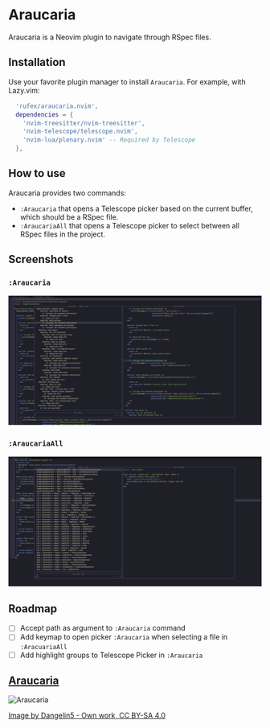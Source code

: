 # Araucaria

Araucaria is a Neovim plugin to navigate through RSpec files.

## Installation

Use your favorite plugin manager to install `Araucaria`. For example, with Lazy.vim:

```lua
  'rufex/araucaria.nvim',
  dependencies = {
    'nvim-treesitter/nvim-treesitter',
    'nvim-telescope/telescope.nvim',
    'nvim-lua/plenary.nvim' -- Required by Telescope
  },
```

## How to use

Araucaria provides two commands:

- `:Araucaria` that opens a Telescope picker based on the current buffer, which should be a RSpec file.
- `:AraucariaAll` that opens a Telescope picker to select between all RSpec files in the project.

## Screenshots

### `:Araucaria`

![Araucaria](./assets/araucaria.png)

### `:AraucariaAll`

![AraucariaAll](./assets/araucaria_all.png)

## Roadmap

- [ ] Accept path as argument to `:Araucaria` command
- [ ] Add keymap to open picker `:Araucaria` when selecting a file in `:AracuariaAll`
- [ ] Add highlight groups to Telescope Picker in `:Araucaria`

## [Araucaria](https://en.m.wikipedia.org/wiki/Araucaria)

![Araucaria](https://upload.wikimedia.org/wikipedia/commons/thumb/2/20/Araucaria_araucana%2C_Zainuco%2C_Neuquen%2C_Argentina.jpg/1530px-Araucaria_araucana%2C_Zainuco%2C_Neuquen%2C_Argentina.jpg)

[Image by Dangelin5 - Own work, CC BY-SA 4.0](https://commons.wikimedia.org/w/index.php?curid=57620752)
